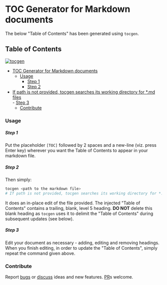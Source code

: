 # TOC Generator for Markdown documents

The below "Table of Contents" has been generated using `tocgen`.

## Table of Contents  
[![tocgen](https://img.shields.io/badge/Generated%20using-tocgen-blue)](https://github.com/SomajitDey/tocgen)  
  - [TOC Generator for Markdown documents](#toc-generator-for-markdown-documents)  
      - [Usage](#usage)  
          - [Step 1](#step-1)  
          - [Step 2](#step-2)  
  - [If path is not provided, tocgen searches its working directory for *.md files](#if-path-is-not-provided,-tocgen-searches-its-working-directory-for-*.md-files)  
          - [Step 3](#step-3)  
      - [Contribute](#contribute)  
#####   

### Usage

##### Step 1

Put the placeholder `[TOC]` followed by 2 spaces and a new-line (viz. press Enter key) wherever you want the Table of Contents to appear in your markdown file.

##### Step 2

Then simply:

```bash
tocgen <path to the markdown file>
# If path is not provided, tocgen searches its working directory for *.md files
```

It does an in-place edit of the file provided. The injected "Table of Contents" contains a trailing, blank, level 5 heading. **DO NOT** delete this blank heading as `tocgen` uses it to delimit the "Table of Contents" during subsequent updates (see below).

##### Step 3

Edit your document as necessary - adding, editing and removing headings. When you finish editing, in order to update the "Table of Contents", simply repeat the command given above.

### Contribute

Report [bugs](https://github.com/SomajitDey/tocgen/issues) or [discuss](https://github.com/SomajitDey/tocgen/discussions) ideas and new features. [PR](https://github.com/SomajitDey/tocgen/pulls)s welcome.
